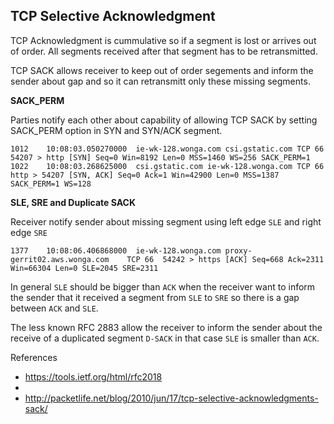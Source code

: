 ## TCP Selective Acknowledgment

TCP Acknowledgment is cummulative so if a segment is lost or arrives out of order. All segments received after that segment has to be retransmitted.

TCP SACK allows receiver to keep out of order segements and inform the sender about gap and so it can retransmitt only these missing segments.

**SACK_PERM**

Parties notify each other about capability of allowing TCP SACK by setting SACK_PERM option in SYN and SYN/ACK segment.

    1012	10:08:03.050270000	ie-wk-128.wonga.com	csi.gstatic.com	TCP	66	54207 > http [SYN] Seq=0 Win=8192 Len=0 MSS=1460 WS=256 SACK_PERM=1
    1022	10:08:03.268625000	csi.gstatic.com	ie-wk-128.wonga.com	TCP	66	http > 54207 [SYN, ACK] Seq=0 Ack=1 Win=42900 Len=0 MSS=1387 SACK_PERM=1 WS=128

**SLE, SRE and Duplicate SACK**

Receiver notify sender about  missing segment using left edge `SLE` and right edge `SRE`

    1377	10:08:06.406868000	ie-wk-128.wonga.com	proxy-gerrit02.aws.wonga.com	TCP	66	54242 > https [ACK] Seq=668 Ack=2311 Win=66304 Len=0 SLE=2045 SRE=2311

In general `SLE` should be bigger than `ACK` when the receiver want to inform the sender that it received a segment from `SLE` to `SRE` so there is a gap between `ACK` and `SLE`. 

The less known RFC 2883 allow the receiver to inform the sender about the receive of a duplicated segment `D-SACK` in that case `SLE` is smaller than `ACK`. 

References

* https://tools.ietf.org/html/rfc2018
* 
* http://packetlife.net/blog/2010/jun/17/tcp-selective-acknowledgments-sack/
